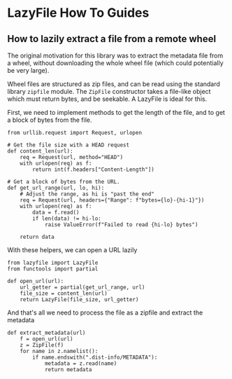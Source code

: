 LazyFile How To Guides
======================

How to lazily extract a file from a remote wheel
------------------------------------------------

The original motivation for this library was to extract the
metadata file from a wheel, without downloading the whole
wheel file (which could potentially be very large).

Wheel files are structured as zip files, and can be read using
the standard library `zipfile` module. The `ZipFile` constructor
takes a file-like object which must return bytes, and be seekable.
A LazyFile is ideal for this.

First, we need to implement methods to get the length of the file,
and to get a block of bytes from the file.

```python3
from urllib.request import Request, urlopen

# Get the file size with a HEAD request
def content_len(url):
    req = Request(url, method="HEAD")
    with urlopen(req) as f:
        return int(f.headers["Content-Length"])

# Get a block of bytes from the URL.
def get_url_range(url, lo, hi):
    # Adjust the range, as hi is "past the end"
    req = Request(url, headers={"Range": f"bytes={lo}-{hi-1}"})
    with urlopen(req) as f:
        data = f.read()
        if len(data) != hi-lo:
            raise ValueError(f"Failed to read {hi-lo} bytes")

    return data
```

With these helpers, we can open a URL lazily

```python3
from lazyfile import LazyFile
from functools import partial

def open_url(url):
    url_getter = partial(get_url_range, url)
    file_size = content_len(url)
    return LazyFile(file_size, url_getter)
```

And that's all we need to process the file as a zipfile and
extract the metadata

```python3
def extract_metadata(url)
    f = open_url(url)
    z = ZipFile(f)
    for name in z.namelist():
        if name.endswith(".dist-info/METADATA"):
            metadata = z.read(name)
            return metadata
```